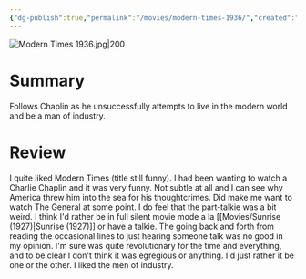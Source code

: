 ```yaml
---
{"dg-publish":true,"permalink":"/movies/modern-times-1936/","created":"2023-12-18","updated":"2024-08-19"}
---
```



![Modern Times 1936.jpg|200](/img/user/Attachments/Modern%20Times%201936.jpg)

# Summary

Follows Chaplin as he unsuccessfully attempts to live in the modern world and be a man of industry.

# Review

I quite liked Modern Times (title still funny). I had been wanting to watch a Charlie Chaplin and it was very funny. Not subtle at all and I can see why America threw him into the sea for his thoughtcrimes. Did make me want to watch The General at some point. I do feel that the part-talkie was a bit weird. I think I'd rather be in full silent movie mode a la [[Movies/Sunrise (1927)\|Sunrise (1927)]] or have a talkie. The going back and forth from reading the occasional lines to just hearing someone talk was no good in my opinion. I'm sure was quite revolutionary for the time and everything, and to be clear I don't think it was egregious or anything. I'd just rather it be one or the other. I liked the men of industry.

